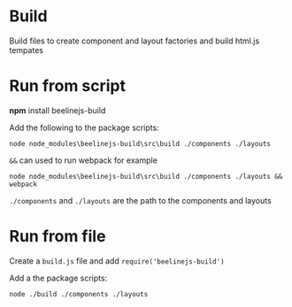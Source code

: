 # Build
Build files to create component and layout factories and build html.js tempates

# Run from script
**npm** install beelinejs-build

Add the following to the package scripts:

`node node_modules\beelinejs-build\src\build ./components ./layouts`

`&&` can used to run webpack for example

`node node_modules\beelinejs-build\src\build ./components ./layouts && webpack`


`./components` and `./layouts` are the path to the components and layouts 

# Run from file

Create a `build.js` file and add `require('beelinejs-build')`

Add a the package scripts:

 `node ./build ./components ./layouts`
